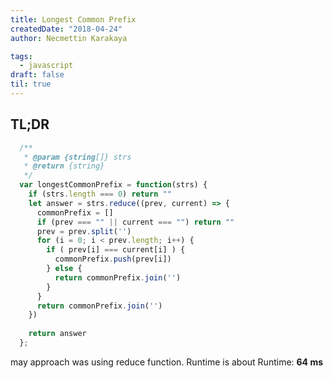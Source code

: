 ```yaml
---
title: Longest Common Prefix
createdDate: "2018-04-24"
author: Necmettin Karakaya

tags:
  - javascript
draft: false
til: true
---
```


## TL;DR
```javascript
  /**
   * @param {string[]} strs
   * @return {string}
   */
  var longestCommonPrefix = function(strs) {
    if (strs.length === 0) return ""
    let answer = strs.reduce((prev, current) => {
      commonPrefix = []
      if (prev === "" || current === "") return ""
      prev = prev.split('')
      for (i = 0; i < prev.length; i++) {
        if ( prev[i] === current[i] ) {
          commonPrefix.push(prev[i])
        } else {
          return commonPrefix.join('') 
        }
      }
      return commonPrefix.join('')
    }) 
    
    return answer
  };

```

may approach was using reduce function.
Runtime is about Runtime: **64 ms**

